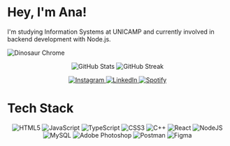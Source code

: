# Hey, I'm Ana! 

I'm studying Information Systems at UNICAMP and currently involved in backend development with Node.js.

<img src="https://dbdzm869oupei.cloudfront.net/img/alfombretaratoli/preview/58927.png" alt="Dinosaur Chrome"/>

<p align="center">
  <img src="https://github-readme-stats.vercel.app/api?username=mpaivaana&theme=swift&hide_border=false&include_all_commits=true&count_private=false" alt="GitHub Stats" />
  <img src="https://github-readme-streak-stats.herokuapp.com/?user=mpaivaana&theme=swift&hide_border=false" alt="GitHub Streak" />
</p>

<p align="center">
  <a href="https://instagram.com/@_apmarqes">
    <img src="https://img.shields.io/badge/Instagram-000000.svg?logo=Instagram&logoColor=white" alt="Instagram" />
  </a>
  <a href="https://linkedin.com/in/https://www.linkedin.com/in/ap-paiva/">
    <img src="https://img.shields.io/badge/LinkedIn-000000.svg?logo=linkedin&logoColor=white" alt="LinkedIn" />
  </a>
  <a href="https://open.spotify.com/user/223wayk7sckwg2thentht6i4q">
  <img src="https://img.shields.io/badge/Spotify-000000.svg?logo=spotify&logoColor=white" alt="Spotify" />
</a>
</p>

# Tech Stack
<p align="center">
  <img src="https://img.shields.io/badge/html5-000000.svg?style=flat-square&logo=html5&logoColor=white" alt="HTML5" />
  <img src="https://img.shields.io/badge/javascript-000000.svg?style=flat-square&logo=javascript&logoColor=white" alt="JavaScript" />
  <img src="https://img.shields.io/badge/typescript-000000.svg?style=flat-square&logo=typescript&logoColor=white" alt="TypeScript" />
  <img src="https://img.shields.io/badge/css3-000000.svg?style=flat-square&logo=css3&logoColor=white" alt="CSS3" />
  <img src="https://img.shields.io/badge/c++-000000.svg?style=flat-square&logo=c%2B%2B&logoColor=white" alt="C++" />
  <img src="https://img.shields.io/badge/react-000000.svg?style=flat-square&logo=react&logoColor=white" alt="React" />
  <img src="https://img.shields.io/badge/node.js-000000.svg?style=flat-square&logo=node.js&logoColor=white" alt="NodeJS" />
  <img src="https://img.shields.io/badge/mysql-000000.svg?style=flat-square&logo=mysql&logoColor=white" alt="MySQL" />
  <img src="https://img.shields.io/badge/adobephotoshop-000000.svg?style=flat-square&logo=adobephotoshop&logoColor=white" alt="Adobe Photoshop" />
  <img src="https://img.shields.io/badge/postman-000000.svg?style=flat-square&logo=postman&logoColor=white" alt="Postman" />
  <img src="https://img.shields.io/badge/figma-000000.svg?style=flat-square&logo=figma&logoColor=white" alt="Figma" />
</p>
